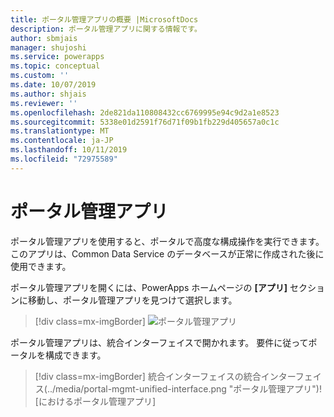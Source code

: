 ```yaml
---
title: ポータル管理アプリの概要 |MicrosoftDocs
description: ポータル管理アプリに関する情報です。
author: sbmjais
manager: shujoshi
ms.service: powerapps
ms.topic: conceptual
ms.custom: ''
ms.date: 10/07/2019
ms.author: shjais
ms.reviewer: ''
ms.openlocfilehash: 2de821da110808432cc6769995e94c9d2a1e8523
ms.sourcegitcommit: 5338e01d2591f76d71f09b1fb229d405657a0c1c
ms.translationtype: MT
ms.contentlocale: ja-JP
ms.lasthandoff: 10/11/2019
ms.locfileid: "72975589"
---
```

# <a name="portal-management-app"></a>ポータル管理アプリ

ポータル管理アプリを使用すると、ポータルで高度な構成操作を実行できます。 このアプリは、Common Data Service のデータベースが正常に作成された後に使用できます。

ポータル管理アプリを開くには、PowerApps ホームページの **[アプリ]** セクションに移動し、ポータル管理アプリを見つけて選択します。

> [!div class=mx-imgBorder]
> ![ポータル管理アプリ](../media/portal-mgmt.png "ポータル管理アプリ")

ポータル管理アプリは、統合インターフェイスで開かれます。 要件に従ってポータルを構成できます。

> [!div class=mx-imgBorder]
> 統合インターフェイスの統合インターフェイス(../media/portal-mgmt-unified-interface.png "ポータル管理アプリ")![におけるポータル管理アプリ]
  